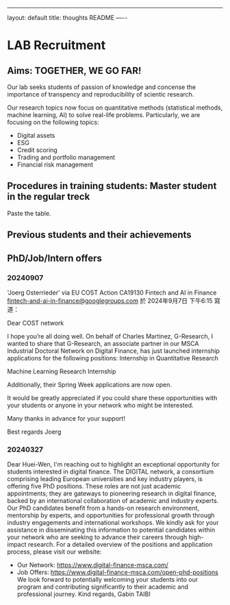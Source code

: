 ---
layout: default
title: thoughts README
—--

# LAB Recruitment


## Aims: TOGETHER, WE GO FAR! 

Our lab seeks students of passion of knowledge and concense the importance of transpency and reproducibility of scientic research.

Our research topics now focus on quantitative methods (statistical methods, machine learning, AI) to solve real-life problems. Particularly, we are focusing on the following topics: 
- Digital assets
- ESG
- Credit scoring
- Trading and portfolio management 
- Financial risk management

## Procedures in training students: Master student in the regular treck 

Paste the table. 

## Previous students and their achievements



## PhD/Job/Intern offers

### 20240907 

'Joerg Osterrieder' via EU COST Action CA19130 Fintech and AI in Finance <fintech-and-ai-in-finance@googlegroups.com> 於 2024年9月7日 下午6:15 寫道：

Dear COST network

I hope you’re all doing well. On behalf of Charles Martinez, G-Research, I wanted to share that G-Research, an associate partner in our MSCA Industrial Doctoral Network on Digital Finance, has just launched internship applications for the following positions:
Internship in Quantitative Research

Machine Learning Research Internship

Additionally, their Spring Week applications  are now open.

It would be greatly appreciated if you could share these opportunities with your students or anyone in your network who might be interested.

Many thanks in advance for your support!

Best regards
Joerg

### 20240327

Dear Huei-Wen,
I'm reaching out to highlight an exceptional opportunity for students interested in digital finance. The DIGITAL network, a consortium comprising leading European universities and key industry players, is offering five PhD positions. These roles are not just academic appointments; they are gateways to pioneering research in digital finance, backed by an international collaboration of academic and industry experts.
Our PhD candidates benefit from a hands-on research environment, mentorship by experts, and opportunities for professional growth through industry engagements and international workshops.
We kindly ask for your assistance in disseminating this information to potential candidates within your network who are seeking to advance their careers through high-impact research.
For a detailed overview of the positions and application process, please visit our website:
- Our Network: https://www.digital-finance-msca.com/
- Job Offers: https://www.digital-finance-msca.com/open-phd-positions
We look forward to potentially welcoming your students into our program and contributing significantly to their academic and professional journey.
Kind regards,
Gabin TAIBI



